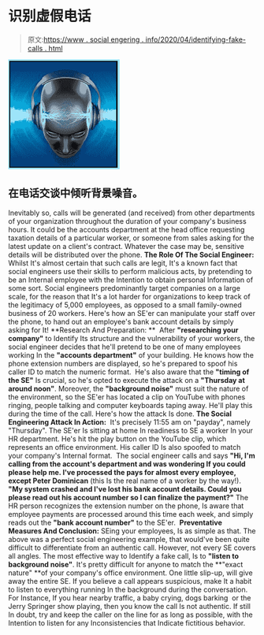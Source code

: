 # 识别虚假电话

> 原文:[https://www . social engering . info/2020/04/identifying-fake-calls . html](https://www.socialengineering.info/2020/04/identifying-fake-calls.html)

[![](img/d5a138df98e9a19fc2b4312ff1d499ff.png)](https://1.bp.blogspot.com/-p0eGicZFRnc/XpwoHO2TSYI/AAAAAAAAj1w/VoOq8DLwH38tuR3uW2LMZSVUBSlDL7rlgCLcBGAsYHQ/s1600/Soial%2BEngineering%2BListen.%2Bwww.socialengineers.net.png)

## 在电话交谈中倾听背景噪音。

Inevitably so, calls will be generated (and received) from other departments of your organization throughout the duration of your company's business hours. It could be the accounts department at the head office requesting taxation details of a particular worker, or someone from sales asking for the latest update on a client's contract. Whatever the case may be, sensitive details will be distributed over the phone.
  **The Role Of The Social Engineer:**
  Whilst It's almost certain that such calls are legit, It's a known fact that social engineers use their skills to perform malicious acts, by pretending to be an Internal employee with the Intention to obtain personal Information of some sort. Social engineers predominantly target companies on a large scale, for the reason that It's a lot harder for organizations to keep track of the legitimacy of 5,000 employees, as opposed to a small family-owned business of 20 workers. Here's how an SE'er can manipulate your staff over the phone, to hand out an employee's bank account details by simply asking for It!
  **Research And Preparation: ** 
  After **"researching your company"** to Identify Its structure and the vulnerability of your workers, the social engineer decides that he'll pretend to be one of many employees working In the **"accounts department"** of your building. He knows how the phone extension numbers are displayed, so he's prepared to spoof his caller ID to match the numeric format. 
  He's also aware that the **"timing of the SE"** Is crucial, so he's opted to execute the attack on a **"Thursday at around noon"**. Moreover, the **"background noise"** must suit the nature of the environment, so the SE'er has located a clip on YouTube with phones ringing, people talking and computer keyboards taping away. He'll play this during the time of the call. Here's how the attack Is done.
  **The Social Engineering Attack In Action:** 
  It's precisely 11:55 am on "payday", namely "Thursday". The SE'er Is sitting at home In readiness to SE a worker In your HR department. He's hit the play button on the YouTube clip, which represents an office environment. His caller ID Is also spoofed to match your company's Internal format. 
  The social engineer calls and says **"Hi, I'm calling from the account's department and was wondering If you could please help me. I've processed the pays for almost every employee, except Peter Dominican** (this Is the real name of a worker by the way!). **"My system crashed and I've lost his bank account details. Could you please read out his account number so I can finalize the payment?"** The HR person recognizes the extension number on the phone, Is aware that employee payments are processed around this time each week, and simply reads out the **"bank account number"** to the SE'er. 
  **Preventative Measures And Conclusion:**
  SEing your employees, Is as simple as that. The above was a perfect social engineering example, that would've been quite difficult to differentiate from an authentic call. However, not every SE covers all angles. The most effective way to Identify a fake call, Is to **"listen to background noise"**. It's pretty difficult for anyone to match the **"exact nature" **of your company's office environment. One little slip-up, will give away the entire SE.
  If you believe a call appears suspicious, make It a habit to listen to everything running In the background during the conversation. For Instance, If you hear nearby traffic, a baby crying, dogs barking  or the Jerry Springer show playing, then you know the call Is not authentic. If still In doubt, try and keep the caller on the line for as long as possible, with the Intention to listen for any Inconsistencies that Indicate fictitious behavior.